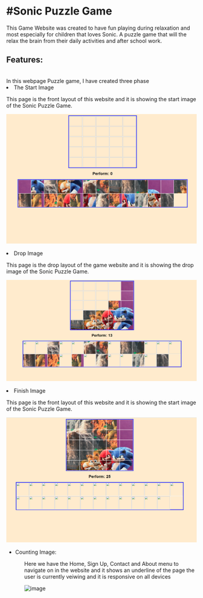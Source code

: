 <h1>#Sonic Puzzle Game</h1>
This Game Website was created to have fun playing during relaxation and most especially for children that loves Sonic. A puzzle game that will the relax the brain from their daily activities and after school work.


<h2><Strong>Features:</strong></h2>
<br>In this webpage Puzzle game, I have created three phase <br/>


<li>The Start Image</li>
</ul>
<p> This page is the front layout of this website and it is showing the start image of the Sonic Puzzle Game.

![image](/assets/docs/start-image.PNG)


<li>Drop Image</li>
</ul>
<p> This page is the drop layout of the game website and it is showing the drop image of the Sonic Puzzle Game.

![image](/assets/docs/drop-image.PNG)

<li>Finish Image</li>
</ul>
<p> This page is the front layout of this website and it is showing the start image of the Sonic Puzzle Game.

![image](/assets/docs/finish-image.PNG)



<ul>
<li>Counting Image:</li>
<ul>
<p> Here we have the Home, Sign Up, Contact and About menu to navigate on in the website and it shows an underline of the page the user is currently veiwing and it is responsive on all devices </p>

![image](/assets/docs/counts-image.PNG)










